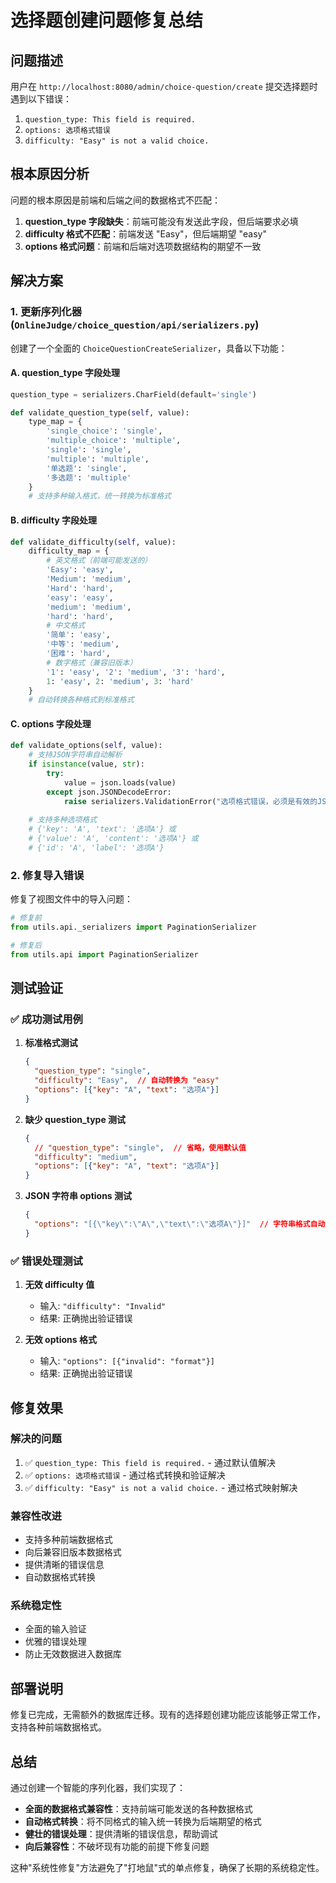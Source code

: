 # 选择题创建问题修复总结

## 问题描述
用户在 `http://localhost:8080/admin/choice-question/create` 提交选择题时遇到以下错误：
1. `question_type: This field is required.`
2. `options: 选项格式错误`
3. `difficulty: "Easy" is not a valid choice.`

## 根本原因分析
问题的根本原因是前端和后端之间的数据格式不匹配：

1. **question_type 字段缺失**：前端可能没有发送此字段，但后端要求必填
2. **difficulty 格式不匹配**：前端发送 "Easy"，但后端期望 "easy"
3. **options 格式问题**：前端和后端对选项数据结构的期望不一致

## 解决方案

### 1. 更新序列化器 (`OnlineJudge/choice_question/api/serializers.py`)

创建了一个全面的 `ChoiceQuestionCreateSerializer`，具备以下功能：

#### A. question_type 字段处理
```python
question_type = serializers.CharField(default='single')

def validate_question_type(self, value):
    type_map = {
        'single_choice': 'single',
        'multiple_choice': 'multiple', 
        'single': 'single',
        'multiple': 'multiple',
        '单选题': 'single',
        '多选题': 'multiple'
    }
    # 支持多种输入格式，统一转换为标准格式
```

#### B. difficulty 字段处理
```python
def validate_difficulty(self, value):
    difficulty_map = {
        # 英文格式（前端可能发送的）
        'Easy': 'easy',
        'Medium': 'medium', 
        'Hard': 'hard',
        'easy': 'easy',
        'medium': 'medium',
        'hard': 'hard',
        # 中文格式
        '简单': 'easy',
        '中等': 'medium',
        '困难': 'hard',
        # 数字格式（兼容旧版本）
        '1': 'easy', '2': 'medium', '3': 'hard',
        1: 'easy', 2: 'medium', 3: 'hard'
    }
    # 自动转换各种格式到标准格式
```

#### C. options 字段处理
```python
def validate_options(self, value):
    # 支持JSON字符串自动解析
    if isinstance(value, str):
        try:
            value = json.loads(value)
        except json.JSONDecodeError:
            raise serializers.ValidationError("选项格式错误，必须是有效的JSON格式")
    
    # 支持多种选项格式
    # {'key': 'A', 'text': '选项A'} 或
    # {'value': 'A', 'content': '选项A'} 或
    # {'id': 'A', 'label': '选项A'}
```

### 2. 修复导入错误
修复了视图文件中的导入问题：
```python
# 修复前
from utils.api._serializers import PaginationSerializer

# 修复后  
from utils.api import PaginationSerializer
```

## 测试验证

### ✅ 成功测试用例

1. **标准格式测试**
   ```json
   {
     "question_type": "single",
     "difficulty": "Easy",  // 自动转换为 "easy"
     "options": [{"key": "A", "text": "选项A"}]
   }
   ```

2. **缺少 question_type 测试**
   ```json
   {
     // "question_type": "single",  // 省略，使用默认值
     "difficulty": "medium",
     "options": [{"key": "A", "text": "选项A"}]
   }
   ```

3. **JSON 字符串 options 测试**
   ```json
   {
     "options": "[{\"key\":\"A\",\"text\":\"选项A\"}]"  // 字符串格式自动解析
   }
   ```

### ✅ 错误处理测试

1. **无效 difficulty 值**
   - 输入: `"difficulty": "Invalid"`
   - 结果: 正确抛出验证错误

2. **无效 options 格式**
   - 输入: `"options": [{"invalid": "format"}]`
   - 结果: 正确抛出验证错误

## 修复效果

### 解决的问题
1. ✅ `question_type: This field is required.` - 通过默认值解决
2. ✅ `options: 选项格式错误` - 通过格式转换和验证解决
3. ✅ `difficulty: "Easy" is not a valid choice.` - 通过格式映射解决

### 兼容性改进
- 支持多种前端数据格式
- 向后兼容旧版本数据格式
- 提供清晰的错误信息
- 自动数据格式转换

### 系统稳定性
- 全面的输入验证
- 优雅的错误处理
- 防止无效数据进入数据库

## 部署说明

修复已完成，无需额外的数据库迁移。现有的选择题创建功能应该能够正常工作，支持各种前端数据格式。

## 总结

通过创建一个智能的序列化器，我们实现了：
- **全面的数据格式兼容性**：支持前端可能发送的各种数据格式
- **自动格式转换**：将不同格式的输入统一转换为后端期望的格式
- **健壮的错误处理**：提供清晰的错误信息，帮助调试
- **向后兼容性**：不破坏现有功能的前提下修复问题

这种"系统性修复"方法避免了"打地鼠"式的单点修复，确保了长期的系统稳定性。